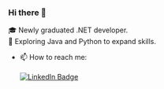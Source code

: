 ### Hi there 👋
🎓 Newly graduated .NET developer. <br/>
🌱 Exploring Java and Python to expand skills.
- 📫 How to reach me: <div id="badges"> <br/>
  <a href="https://uk.linkedin.com/in/josefin-unefaldt-systemutvecklare">
    <img src="https://img.shields.io/badge/LinkedIn-blue?style=for-the-badge&logo=linkedin&logoColor=white" alt="LinkedIn Badge"/>
  </a>
